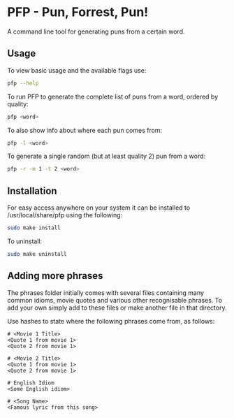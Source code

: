 # PFP - Pun, Forrest, Pun!

A command line tool for generating puns from a certain word.

## Usage

To view basic usage and the available flags use:
```bash
pfp --help
```

To run PFP to generate the complete list of puns from a word, ordered by quality:
```bash
pfp <word>
```

To also show info about where each pun comes from:
```bash
pfp -l <word>
```

To generate a single random (but at least quality 2) pun from a word:
```bash
pfp -r -m 1 -t 2 <word>
```

## Installation

For easy access anywhere on your system it can be installed to /usr/local/share/pfp using the following:
```bash
sudo make install
```

To uninstall:
```bash
sudo make uninstall
```

## Adding more phrases

The phrases folder initially comes with several files containing many common idioms, movie quotes and various other recognisable phrases. To add your own simply add to these files or make another file in that directory.

Use hashes to state where the following phrases come from, as follows:

```
# <Movie 1 Title>
<Quote 1 from movie 1>
<Quote 2 from movie 1>

# <Movie 2 Title>
<Quote 1 from movie 1>
<Quote 2 from movie 1>

# English Idiom
<Some English idiom>

# <Song Name>
<Famous lyric from this song>
```
